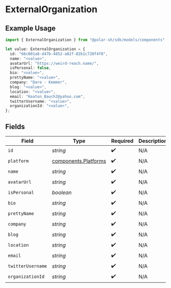 # ExternalOrganization

## Example Usage

```typescript
import { ExternalOrganization } from "@polar-sh/sdk/models/components";

let value: ExternalOrganization = {
  id: "66c001a6-d47b-4852-a82f-82b1c720f4f8",
  name: "<value>",
  avatarUrl: "https://weird-reach.name/",
  isPersonal: false,
  bio: "<value>",
  prettyName: "<value>",
  company: "Dare - Kemmer",
  blog: "<value>",
  location: "<value>",
  email: "Keaton_Bauch2@yahoo.com",
  twitterUsername: "<value>",
  organizationId: "<value>",
};
```

## Fields

| Field                                                        | Type                                                         | Required                                                     | Description                                                  |
| ------------------------------------------------------------ | ------------------------------------------------------------ | ------------------------------------------------------------ | ------------------------------------------------------------ |
| `id`                                                         | *string*                                                     | :heavy_check_mark:                                           | N/A                                                          |
| `platform`                                                   | [components.Platforms](../../models/components/platforms.md) | :heavy_check_mark:                                           | N/A                                                          |
| `name`                                                       | *string*                                                     | :heavy_check_mark:                                           | N/A                                                          |
| `avatarUrl`                                                  | *string*                                                     | :heavy_check_mark:                                           | N/A                                                          |
| `isPersonal`                                                 | *boolean*                                                    | :heavy_check_mark:                                           | N/A                                                          |
| `bio`                                                        | *string*                                                     | :heavy_check_mark:                                           | N/A                                                          |
| `prettyName`                                                 | *string*                                                     | :heavy_check_mark:                                           | N/A                                                          |
| `company`                                                    | *string*                                                     | :heavy_check_mark:                                           | N/A                                                          |
| `blog`                                                       | *string*                                                     | :heavy_check_mark:                                           | N/A                                                          |
| `location`                                                   | *string*                                                     | :heavy_check_mark:                                           | N/A                                                          |
| `email`                                                      | *string*                                                     | :heavy_check_mark:                                           | N/A                                                          |
| `twitterUsername`                                            | *string*                                                     | :heavy_check_mark:                                           | N/A                                                          |
| `organizationId`                                             | *string*                                                     | :heavy_check_mark:                                           | N/A                                                          |